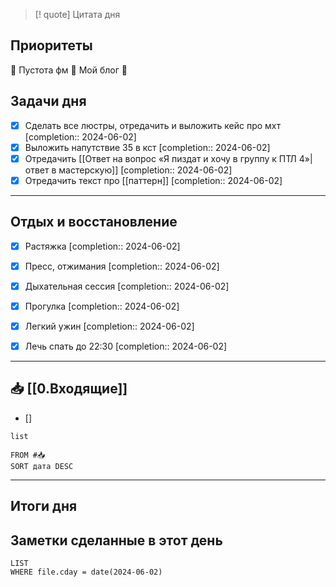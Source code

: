 > [! quote] Цитата дня
> 

## Приоритеты
🔴 Пустота фм
🔴 Мой блог
🔴

## Задачи дня
- [x] Сделать все люстры, отредачить и выложить кейс про мхт  [completion:: 2024-06-02]
- [x] Выложить напутствие 35 в кст  [completion:: 2024-06-02]
- [x] Отредачить [[Ответ на вопрос «Я пиздат и хочу в группу к ПТЛ 4»|ответ в мастерскую]]  [completion:: 2024-06-02]
- [x] Отредачить текст про [[паттерн]]  [completion:: 2024-06-02]

---
## Отдых и восстановление
- [x] Растяжка  [completion:: 2024-06-02]
- [x] Пресс, отжимания  [completion:: 2024-06-02]
- [x] Дыхательная сессия  [completion:: 2024-06-02]
- [x] Прогулка  [completion:: 2024-06-02]
- [x] Легкий ужин  [completion:: 2024-06-02]
- [x] Лечь спать до 22:30  [completion:: 2024-06-02]


---
## 📥 [[0.Входящие]]
- [] 



```dataview
list
	
FROM #📥
SORT дата DESC
```


---
## Итоги дня





## Заметки сделанные в этот день
```dataview
LIST
WHERE file.cday = date(2024-06-02)
```

